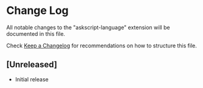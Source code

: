 # Change Log

All notable changes to the "askscript-language" extension will be documented in this file.

Check [Keep a Changelog](http://keepachangelog.com/) for recommendations on how to structure this file.

## [Unreleased]

- Initial release